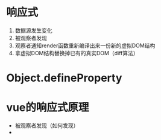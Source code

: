 # 响应式
1. 数据源发生变化
2. 被观察者发现
3. 观察者通知render函数重新编译出来一份新的虚拟DOM结构
4. 拿虚拟DOM结构替换掉已有的真实DOM（diff算法）

# Object.defineProperty


# vue的响应式原理
- 被观察者发现（如何发现）
- 